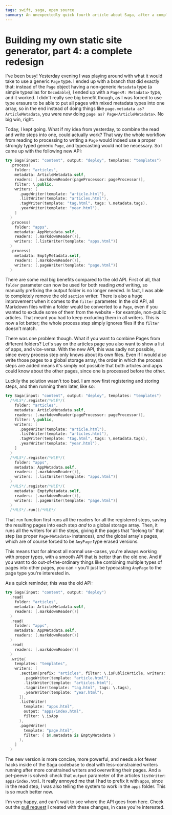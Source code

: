 ```yaml
---
tags: swift, saga, open source
summary: An unexpectedly quick fourth article about Saga, after a complete redesign of the API.
---
```


# Building my own static site generator, part 4: a complete redesign
I've been busy! Yesterday evening I was playing around with what it would take to use a generic `Page` type. I ended up with a branch that did exactly that: instead of the `Page` object having a non-generic `Metadata` type (a simple typealias for `Decodable`), I ended up with a `Page<M: Metadata>` type, and it worked. I didn't really see big benefit though, as I was forced to use type erasure to be able to put all pages with mixed metadata types into one array, so in the end instead of doing things like `page.metadata as? ArticleMetadata`, you were now doing `page as? Page<ArticleMetadata>`. No big win, right.

Today, I kept going. What if my idea from yesterday, to combine the read and write steps into one, could actually work? That way the whole workflow from reading to processing to writing a `Page` would indeed use a proper strongly typed generic `Page`, and typecasting would not be necessary. So I came up with the following new API:

``` swift
try Saga(input: "content", output: "deploy", templates: "templates")
  .process(
    folder: "articles",
    metadata: ArticleMetadata.self,
    readers: [.markdownReader(pageProcessor: pageProcessor)],
    filter: \.public,
    writers: [
      .pageWriter(template: "article.html"),
      .listWriter(template: "articles.html"),
      .tagWriter(template: "tag.html", tags: \.metadata.tags),
      .yearWriter(template: "year.html"),
    ]
  )
  .process(
    folder: "apps",
    metadata: AppMetadata.self,
    readers: [.markdownReader()],
    writers: [.listWriter(template: "apps.html")]
  )
  .process(
    metadata: EmptyMetadata.self,
    readers: [.markdownReader()],
    writers: [.pageWriter(template: "page.html")]
  )
```

There are some real big benefits compared to the old API. First of all, that `folder` parameter can now be used for both reading *and* writing, so manually prefixing the output folder is no longer needed. In fact, I was able to completely remove the old `section` writer. There is also a huge improvement when it comes to the `filter` parameter. In the old API, all Markdown files within a folder would be converted to a `Page`, even if you wanted to exclude some of them from the website - for example, non-public articles. That meant you had to keep excluding them in all writers. This is now a lot better; the whole process step simply ignores files if the `filter` doesn't match. 

There was one problem though. What if you want to combine Pages from different folders? Let's say on the articles page you also want to show a list of apps, and vice-versa. With the new API, this was sadly not possible, since every process step only knows about its own files. Even if I would also write those pages to a global storage array, the order in which the process steps are added means it's simply not possible that both articles and apps could know about the other pages, since one is processed before the other.

Luckily the solution wasn't too bad. I am now first registering and storing steps, and then running them later, like so:

``` swift
try Saga(input: "content", output: "deploy", templates: "templates")
  /*HLS*/.register/*HLE*/(
    folder: "articles",
    metadata: ArticleMetadata.self,
    readers: [.markdownReader(pageProcessor: pageProcessor)],
    filter: \.public,
    writers: [
      .pageWriter(template: "article.html"),
      .listWriter(template: "articles.html"),
      .tagWriter(template: "tag.html", tags: \.metadata.tags),
      .yearWriter(template: "year.html"),
    ]
  )
  /*HLS*/.register/*HLE*/(
    folder: "apps",
    metadata: AppMetadata.self,
    readers: [.markdownReader()],
    writers: [.listWriter(template: "apps.html")]
  )
  /*HLS*/.register/*HLE*/(
    metadata: EmptyMetadata.self,
    readers: [.markdownReader()],
    writers: [.pageWriter(template: "page.html")]
  )
  /*HLS*/.run()/*HLE*/
```

That `run` function first runs all the readers for all the registered steps, saving the resulting pages into each step *and* to a global storage array. Then, it runs all the writers for all the steps, giving it the pages that "belong to" that step (as proper `Page<Metadata>` instances), *and* the global array's pages, which are of course forced to be `AnyPage` type erased versions.

This means that for almost all normal use-cases, you're always working with proper types, with a smooth API that is better than the old one. And if you want to do out-of-the-ordinary things like combining multiple types of pages into other pages, you can - you'll just be typecasting `AnyPage` to the page type you're interested in.

As a quick reminder, this was the old API:

``` swift
try Saga(input: "content", output: "deploy")
  .read(
    folder: "articles",
    metadata: ArticleMetadata.self,
    readers: [.markdownReader()]
  )
  .read(
    folder: "apps",
    metadata: AppMetadata.self,
    readers: [.markdownReader()]
  )
  .read(
    readers: [.markdownReader()]
  )
  .write(
    templates: "templates",
    writers: [
      .section(prefix: "articles", filter: \.isPublicArticle, writers: [
        .pageWriter(template: "article.html"),
        .listWriter(template: "articles.html"),
        .tagWriter(template: "tag.html", tags: \.tags),
        .yearWriter(template: "year.html"),
      ]),
      .listWriter(
        template: "apps.html", 
        output: "apps/index.html", 
        filter: \.isApp
      ),
      .pageWriter(
        template: "page.html", 
        filter: { $0.metadata is EmptyMetadata }
      ),
    ]
  )
```

The new version is more concise, more powerful, and needs a lot fewer hacks inside of the Saga codebase to deal with less-constrained writers running after more constrained writers and overwriting their pages. And a pet-peeve is solved: check that `output` parameter of the articles `listWriter`: `apps/index.html`. It really annoyed me that I had to prefix it with `apps`, since in the read step, I was also telling the system to work in the `apps` folder. This is so much better now.
  
I'm very happy, and can't wait to see where the API goes from here. Check out the [pull request](https://github.com/loopwerk/Saga/pull/1) I created with these changes, in case you're interested.
